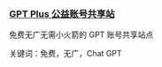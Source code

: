 <h3><a href="https://chatgptplus.cn/">GPT Plus 公益账号共享站</a> </h3>

免费无广无需小火箭的 GPT 账号共享站点

关键词：免费，无广，Chat GPT
 
